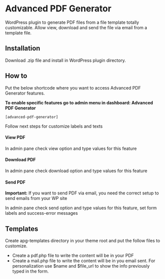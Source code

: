 # Advanced PDF Generator

WordPress plugin to generate PDF files from a file template totally customizable. Allow view, download and send the file via email from a template file.

## Installation

Download .zip file and install in WordPress plugin directory.

## How to

Put the below shortcode where you want to access Advanced PDF Generator features.

**To enable specific features go to admin menu in dashboard: Advanced PDF Generator**

`[advanced-pdf-generator]`

Follow next steps for customize labels and texts

#### View PDF

In admin pane check view option and type values for this feature

#### Download PDF

In admin pane check download option and type values for this feature

#### Send PDF

**Important:** If you want to send PDF via email, you need the correct setup to send emails from your WP site

In admin pane check send option and type values for this feature, set form labels and success-error messages

## Templates

Create apg-templates directory in your theme root and put the follow files to customize.
- Create a pdf.php file to write the content will be in your PDF
- Create a mail.php file to write the content will be in you email sent. For personalization use $name and $file_url to show the info previously typed in the form.
